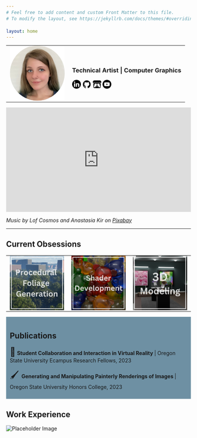 ```yaml
---
# Feel free to add content and custom Front Matter to this file.
# To modify the layout, see https://jekyllrb.com/docs/themes/#overriding-theme-defaults

layout: home
---
```


<!-- Profile -->
<table style="border-collapse: collapse; border: none;">
  <tr style="border: none;">
    <td style="border: none; padding: 0 10px;">
      <img src="/images/new_profile.png" width=150px alt="Grace Todd">
    </td>
    <td style="border: none; padding: 0 10px;">
      <h3> Technical Artist |  Computer Graphics </h3>
      <a href="https://www.linkedin.com/in/grace-miriam-todd/"><img src='/images/icons/linkedin.svg' width=24px alt="LinkedIn"></a>
      <a href="https://github.com/toddgr"><img src='/images/icons/github.png' width=24px alt="GitHub"></a>
      <a href="https://igraceykay.itch.io/"><img src='/images/icons/itch.png' width=24px alt="itch.io"></a>
      <a href="https://www.youtube.com/channel/UClBUZ8AVW85HHcnr4olDssQ"><img src='/images/icons/youtube.png' width=24px alt="YouTube"></a>
    </td>
  </tr>
</table>

<!-- Demo Reel -->
<div style="position: relative; padding-bottom: 56.25%; height: 0; overflow: hidden; max-width: 100%; height: auto;">
  <iframe style="position: absolute; top: 0; left: 0; width: 100%; height: 100%;" src="https://www.youtube.com/embed/jTaPWsH2bd4?si=s_9fEsYVhaFy7HCM" title="YouTube video player" frameborder="0" allow="accelerometer; autoplay; clipboard-write; encrypted-media; gyroscope; picture-in-picture; web-share" referrerpolicy="strict-origin-when-cross-origin" allowfullscreen></iframe>
</div>

_Music by Lof Cosmos and Anastasia Kir on [Pixabay](https://pixabay.com/)_

---

## Current Obsessions

<table style="border-collapse: collapse; border: none;">
  <tr style="border: none;">
    <td style="border: none; padding: 0 10px;">
      <a href="/projects/" style="text-decoration: none; color: inherit;">
      <img src="/images/Current_Obsessions/PCG.png" alt="Procedural Foliage Generation">
      </a>
    </td>
    <td style="border: none; padding: 0 10px;">
      <a href="/3d-stuff/" style="text-decoration: none; color: inherit;">
      <img src="/images/Current_Obsessions/Shaders.png" alt="Shader Development">
      </a>
    </td>
    <td style="border: none; padding: 0 10px;">
      <a href="/3d-stuff/" style="text-decoration: none; color: inherit;">
      <img src="/images/Current_Obsessions/3D_Modeling.png" alt="3D Modeling">
      </a>
    </td>
  </tr>
</table>

<div style="background-color: #6e90a3; margin-bottom: 20px; padding: 10px;">
  <h2> Publications </h2>
  <p> <span style="font-size: 24px;">👾</span> <b>Student Collaboration and Interaction in Virtual Reality </b> | Oregon State University Ecampus Research Fellows, 2023 </p>
  <p> <span style="font-size: 24px;"> 🖌️ </span><b>Generating and Manipulating Painterly Renderings of Images </b> | Oregon State University Honors College, 2023 </p>
</div>

## Work Experience

<img src="https://via.placeholder.com/1080x1920" alt="Placeholder Image">